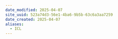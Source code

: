 ```yaml
---
date_modified: 2025-04-07
site_uuid: 523a74d3-56e1-4ba6-9b5b-63c6a3aa7259
date_created: 2025-04-07
aliases:
  - ICL
---
```


